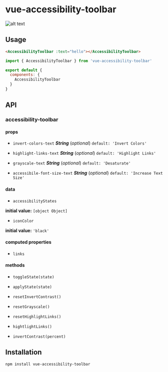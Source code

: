 # vue-accessibility-toolbar
![alt text](https://user-images.githubusercontent.com/19203626/61485966-b0f2a980-a9a2-11e9-9931-2589fcf563bd.png)
## Usage

```HTML
<AccessibilityToolbar :text="hello"></AccessibilityToolbar>
```

```javascript
import { AccessibilityToolbar } from 'vue-accessibility-toolbar'

export default {
  components: {
    AccessibilityToolbar
  }
}
```

## API

### accessibility-toolbar

#### props

- `invert-colors-text` ***String*** (*optional*) `default: 'Invert Colors'`

- `highlight-links-text` ***String*** (*optional*) `default: 'Highlight Links'`

- `grayscale-text` ***String*** (*optional*) `default: 'Desaturate'`

- `accessibile-font-size-text` ***String*** (*optional*) `default: 'Increase Text Size'`

#### data

- `accessibilityStates`

**initial value:** `[object Object]`

- `iconColor`

**initial value:** `'black'`

#### computed properties

- `links`

#### methods

- `toggleState(state)`

- `applyState(state)`

- `resetInvertContrast()`

- `resetGrayscale()`

- `resetHighlightLinks()`

- `hightlightLinks()`

- `invertContrast(percent)`

## Installation

```
npm install vue-accessibility-toolbar
```
